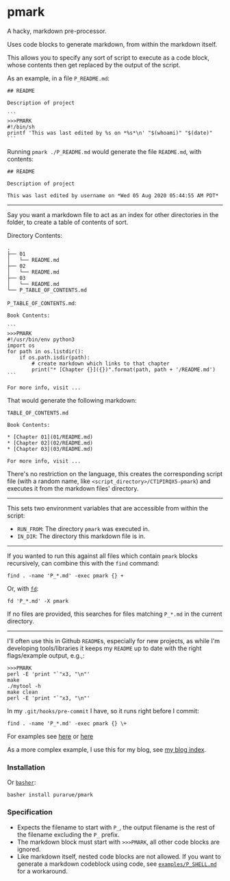 # pmark

A hacky, markdown pre-processor.

Uses code blocks to generate markdown, from within the markdown itself.

This allows you to specify any sort of script to execute as a code block, whose contents then get replaced by the output of the script.

As an example, in a file `P_README.md`:

    ## README

    Description of project

    ```
    >>>PMARK
    #!/bin/sh
    printf 'This was last edited by %s on *%s*\n' "$(whoami)" "$(date)"
    ```

Running `pmark ./P_README.md` would generate the file `README.md`, with contents:

    ## README

    Description of project

    This was last edited by username on *Wed 05 Aug 2020 05:44:55 AM PDT*

---

Say you want a markdown file to act as an index for other directories in the folder, to create a table of contents of sort.

Directory Contents:

```
.
├── 01
│   └── README.md
├── 02
│   └── README.md
├── 03
│   └── README.md
└── P_TABLE_OF_CONTENTS.md
```

`P_TABLE_OF_CONTENTS.md`:

    Book Contents:

    ```
    >>>PMARK
    #!/usr/bin/env python3
    import os
    for path in os.listdir():
        if os.path.isdir(path):
            # create markdown which links to that chapter
            print("* [Chapter {}]({})".format(path, path + '/README.md')
    ```

    For more info, visit ...

That would generate the following markdown:

`TABLE_OF_CONTENTS.md`

    Book Contents:

    * [Chapter 01](01/README.md)
    * [Chapter 02](02/README.md)
    * [Chapter 03](03/README.md)

    For more info, visit ...

There's no restriction on the language, this creates the corresponding script file (with a random name, like `<script_directory>/CT1PIRQX5-pmark`) and executes it from the markdown files' directory.

---

This sets two environment variables that are accessible from within the script:

- `RUN_FROM`: The directory `pmark` was executed in.
- `IN_DIR`: The directory this markdown file is in.

---

If you wanted to run this against all files which contain `pmark` blocks recursively, can combine this with the `find` command:

`find . -name 'P_*.md' -exec pmark {} +`

Or, with [`fd`](https://github.com/sharkdp/fd):

`fd 'P_*.md' -X pmark`

If no files are provided, this searches for files matching `P_*.md` in the current directory.

---

I'll often use this in Github `README`s, especially for new projects, as while I'm developing tools/libraries it keeps my `README` up to date with the right flags/example output, e.g.,:

```
>>>PMARK
perl -E 'print "`"x3, "\n"'
make
./mytool -h
make clean
perl -E 'print "`"x3, "\n"'
```

In my `.git/hooks/pre-commit` I have, so it runs right before I commit:

```
find . -name 'P_*.md' -exec pmark {} \+
```

For examples see [here](https://github.com/purarue/ttally/blob/26f3b32ed6085efea965185c79e831a0ab033770/P_README.md) or [here](https://github.com/purarue/plaintext-playlist/blob/8b053fa45a19ccb4e82f4d47cfe58802a94ff252/P_README.md)

As a more complex example, I use this for my blog, see [my blog index](https://github.com/purarue/exobrain/tree/24a5440fe57943c531231fd24f4e2bd07856ccc2/sitemap).

### Installation

Or [`basher`](https://github.com/basherpm/basher):

```
basher install purarue/pmark
```

### Specification

- Expects the filename to start with `P_`, the output filename is the rest of the filename excluding the `P_` prefix.
- The markdown block must start with `>>>PMARK`, all other code blocks are ignored.
- Like markdown itself, nested code blocks are not allowed. If you want to generate a markdown codeblock using code, see [`examples/P_SHELL.md`](examples/P_SHELL.md) for a workaround.
